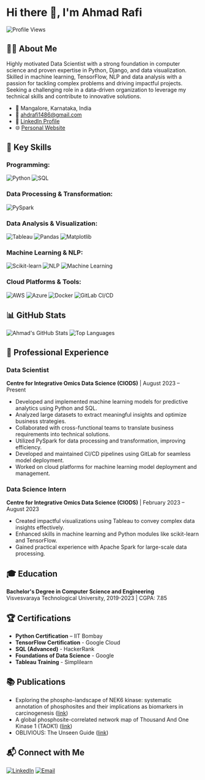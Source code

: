# Hi there 👋, I'm Ahmad Rafi

![Profile Views](https://komarev.com/ghpvc/?username=ahmadrafi&style=flat-square)

## 👨‍💻 About Me

Highly motivated Data Scientist with a strong foundation in computer science and proven 
expertise in Python, Django, and data visualization. Skilled in machine learning, TensorFlow, 
NLP and data analysis with a passion for tackling complex problems and driving impactful 
projects. Seeking a challenging role in a data-driven organization to leverage my technical 
skills and contribute to innovative solutions.

- 📍 Mangalore, Karnataka, India
- 📧 [ahdrafi1486@gmail.com](mailto:ahdrafi1486@gmail.com)
- 💼 [LinkedIn Profile](https://www.linkedin.com/in/ahmad-rafi-6a59151a7)
- 🌐 [Personal Website](#)

## 🔧 Key Skills


### Programming:
![Python](https://img.shields.io/badge/Python-3776AB?style=flat&logo=python&logoColor=white)
![SQL](https://img.shields.io/badge/SQL-4479A1?style=flat&logo=postgresql&logoColor=white)

### Data Processing & Transformation:
![PySpark](https://img.shields.io/badge/PySpark-E25A1C?style=flat&logo=apache-spark&logoColor=white)

### Data Analysis & Visualization:
![Tableau](https://img.shields.io/badge/Tableau-E97627?style=flat&logo=tableau&logoColor=white)
![Pandas](https://img.shields.io/badge/Pandas-150458?style=flat&logo=pandas&logoColor=white)
![Matplotlib](https://img.shields.io/badge/Matplotlib-0193D4?style=flat&logo=python&logoColor=white)

### Machine Learning & NLP:
![Scikit-learn](https://img.shields.io/badge/Scikit--learn-F7931E?style=flat&logo=scikit-learn&logoColor=white)
![NLP](https://img.shields.io/badge/NLP-008080?style=flat&logo=nlp&logoColor=white)
![Machine Learning](https://img.shields.io/badge/Machine%20Learning-FF6F00?style=flat&logo=tensorflow&logoColor=white)

### Cloud Platforms & Tools:
![AWS](https://img.shields.io/badge/AWS-232F3E?style=flat&logo=amazon-aws&logoColor=white)
![Azure](https://img.shields.io/badge/Azure-0078D4?style=flat&logo=microsoft-azure&logoColor=white)
![Docker](https://img.shields.io/badge/Docker-2496ED?style=flat&logo=docker&logoColor=white)
![GitLab CI/CD](https://img.shields.io/badge/GitLab%20CI%2FCD-FCA121?style=flat&logo=gitlab&logoColor=white)


## 📊 GitHub Stats

![Ahmad's GitHub Stats](https://github-readme-stats.vercel.app/api?username=ahmadrafi&show_icons=true&theme=radical)
![Top Languages](https://github-readme-stats.vercel.app/api/top-langs/?username=ahmadrafi&layout=compact&theme=radical)

## 🚀 Professional Experience

### Data Scientist
**Centre for Integrative Omics Data Science (CIODS)** | August 2023 – Present

- Developed and implemented machine learning models for predictive analytics using Python and SQL.
- Analyzed large datasets to extract meaningful insights and optimize business strategies.
- Collaborated with cross-functional teams to translate business requirements into technical solutions.
- Utilized PySpark for data processing and transformation, improving efficiency.
- Developed and maintained CI/CD pipelines using GitLab for seamless model deployment.
- Worked on cloud platforms for machine learning model deployment and management.

### Data Science Intern
**Centre for Integrative Omics Data Science (CIODS)** | February 2023 – August 2023

- Created impactful visualizations using Tableau to convey complex data insights effectively.
- Enhanced skills in machine learning and Python modules like scikit-learn and TensorFlow.
- Gained practical experience with Apache Spark for large-scale data processing.

## 🎓 Education
**Bachelor's Degree in Computer Science and Engineering**  
Visvesvaraya Technological University, 2019-2023 | CGPA: 7.85

## 🏆 Certifications

- **Python Certification** – IIT Bombay
- **TensorFlow Certification** - Google Cloud
- **SQL (Advanced)** - HackerRank
- **Foundations of Data Science** - Google
- **Tableau Training** - Simplilearn

## 📚 Publications

- Exploring the phospho-landscape of NEK6 kinase: systematic annotation of phosphosites and their implications as biomarkers in carcinogenesis ([link](https://link.springer.com/article/10.1007/s42485-024-00146-8))
- A global phosphosite-correlated network map of Thousand And One Kinase 1 (TAOK1) ([link](https://www.sciencedirect.com/science/article/abs/pii/S1357272524000499?via%3Dihub))
- OBLIVIOUS: The Unseen Guide ([link](https://researchjournalnmit.wordpress.com/oblivious-the-unseen-guide/))

## 📬 Connect with Me

[![LinkedIn](https://img.shields.io/badge/LinkedIn-0077B5?style=flat&logo=linkedin&logoColor=white)](https://www.linkedin.com/in/ahmad-rafi-6a59151a7)
[![Email](https://img.shields.io/badge/Email-D14836?style=flat&logo=gmail&logoColor=white)](mailto:ahdrafi1486@gmail.com)
